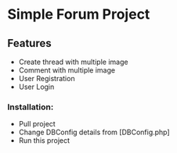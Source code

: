 # Simple Forum Project
## Features
- Create thread with multiple image
- Comment with multiple image
-  User Registration
- User Login

### Installation: 
* Pull project
* Change DBConfig details from [DBConfig.php]
* Run this project
